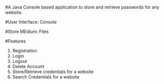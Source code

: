 #A Java Console based application to store and retrieve passwords for any website.

#User Interface: Console

#Store MEdium: Files

#Features
 1. Registration
 2. Login
 3. Logout
 4. Delete Account
 5. Store/Retrieve credentials for a website
 6. Search Credentials for a website
